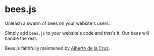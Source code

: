 # bees.js

Unleash a swarm of bees on your website's users.

Simply add `bees.js` to your website's code and that's it. Our bees will handle the rest.

Bees.js faithfully maintained by [Alberto de la Cruz](https://albertodelacruz.io).
